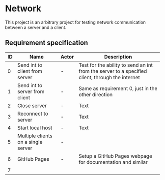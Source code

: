 # Network

This project is an arbitrary project for testing network communication between a server and a client.

## Requirement specification

|ID|Name|Actor|Description|
|---|---|---|---|
|0|Send int to client from server|-|Test for the ability to send an int from the server to a specified client, through the internet|
|1|Send int to server from client|-|Same as requirement 0, just in the other direction|
|2|Close server|-|Text|
|3|Reconnect to server|-|Text|
|4|Start local host|-|Text|
|5|Multiple clients on a single server|-||
|6|GitHub Pages|-|Setup a GitHub Pages webpage for documentation and similar|
|7||||
